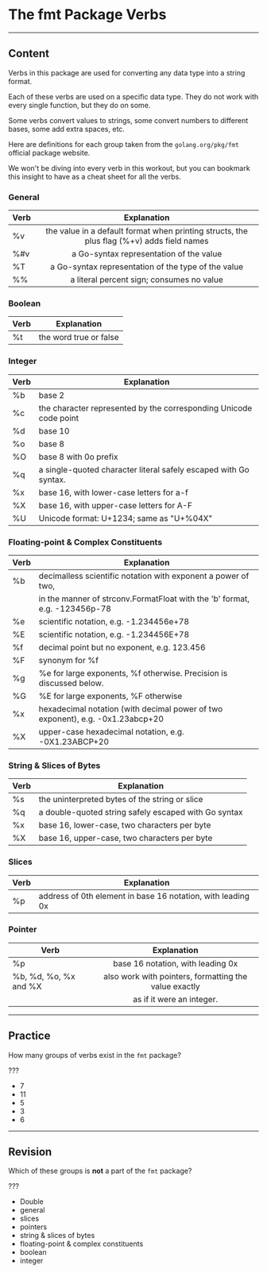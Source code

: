 ﻿---
author: Stefan-Stojanovic

type: normal

category: how to

---

# The fmt Package Verbs

---
## Content

Verbs in this package are used for converting any data type into a string format.

Each of these verbs are used on a specific data type. They do not work with every single function, but they do on some.

Some verbs convert values to strings, some convert numbers to different bases, some add extra spaces, etc.

Here are definitions for each group taken from the `golang.org/pkg/fmt` official package website.

We won't be diving into every verb in this workout, but you can bookmark this insight to have as a cheat sheet for all the verbs.

### General

| Verb |                                        Explanation                                        |
|------|:-----------------------------------------------------------------------------------------:|
| %v   | the value in a default format when printing structs, the plus flag (%+v) adds field names |
| %#v  | a Go-syntax representation of the value                                                   |
| %T   | a Go-syntax representation of the type of the value                                       |
| %%   | a literal percent sign; consumes no value                                                 |

### Boolean

| Verb | Explanation            |
|------|------------------------|
| %t   | the word true or false |


### Integer

| Verb | Explanation                                                      |
|------|------------------------------------------------------------------|
| %b   | base 2                                                           |
| %c   | the character represented by the corresponding Unicode code point|
| %d   | base 10                                                          |
| %o   | base 8                                                           |
| %O   | base 8 with 0o prefix                                            |
| %q   | a single-quoted character literal safely escaped with Go syntax. |
| %x   | base 16, with lower-case letters for a-f                         |
| %X   | base 16, with upper-case letters for A-F                         |
| %U   | Unicode format: U+1234; same as "U+%04X"                         |

### Floating-point & Complex Constituents

| Verb | Explanation                                                                   |
|------|-------------------------------------------------------------------------------|
| %b   | decimalless scientific notation with exponent a power of two,                 |
|      | in the manner of strconv.FormatFloat with the 'b' format, e.g. -123456p-78    |
| %e   | scientific notation, e.g. -1.234456e+78                                       |
| %E   | scientific notation, e.g. -1.234456E+78                                       |
| %f   | decimal point but no exponent, e.g. 123.456                                   |
| %F   | synonym for %f                                                                |
| %g   | %e for large exponents, %f otherwise. Precision is discussed below.           |
| %G   | %E for large exponents, %F otherwise                                          |
| %x   | hexadecimal notation (with decimal power of two exponent), e.g. -0x1.23abcp+20|
| %X   | upper-case hexadecimal notation, e.g. -0X1.23ABCP+20                          |

### String & Slices of Bytes

| Verb | Explanation                                          |
|------|------------------------------------------------------|
| %s   | the uninterpreted bytes of the string or slice       |
| %q   | a double-quoted string safely escaped with Go syntax |
| %x   | base 16, lower-case, two characters per byte         |
| %X   | base 16, upper-case, two characters per byte         |

### Slices

| Verb | Explanation                                                 |
|------|-------------------------------------------------------------|
| %p   | address of 0th element in base 16 notation, with leading 0x |

### Pointer

| Verb                 |                       Explanation                      |
|----------------------|:------------------------------------------------------:|
| %p                   |            base 16 notation, with leading 0x           |
| %b, %d, %o, %x and %X| also work with pointers, formatting the value exactly  |
|                      | as if it were an integer.                              |

---
## Practice

How many groups of verbs exist in the `fmt` package?

???

- 7
- 11
- 5
- 3
- 6

---
## Revision

Which of these groups is **not** a part of the `fmt` package?

???

- Double
- general
- slices
- pointers
- string & slices of bytes
- floating-point & complex constituents
- boolean
- integer
